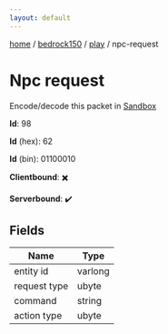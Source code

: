 ```yaml
---
layout: default
---
```


[home](/)  /  [bedrock150](/protocol/bedrock150)  /  [play](/protocol/bedrock150/play)  /  npc-request

# Npc request

Encode/decode this packet in [Sandbox](../../../sandbox/bedrock150#play.npc_request)

**Id**: 98

**Id** (hex): 62

**Id** (bin): 01100010

**Clientbound**: ✖️

**Serverbound**: ✔️

## Fields

Name | Type
---|---
entity id | varlong
request type | ubyte
command | string
action type | ubyte
